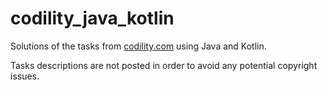 # codility_java_kotlin
Solutions of the tasks from [codility.com](https://app.codility.com/programmers/) using Java and Kotlin.

Tasks descriptions are not posted in order to avoid any potential copyright issues.
